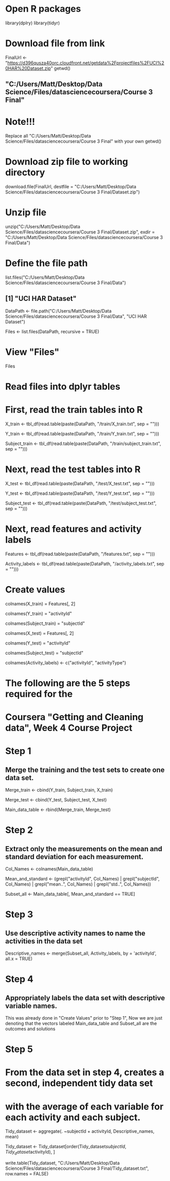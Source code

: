 # Open R packages
library(dplry)
library(tidyr)


# Download file from link
  FinalUrl <- "https://d396qusza40orc.cloudfront.net/getdata%2Fprojectfiles%2FUCI%20HAR%20Dataset.zip"
  getwd()
## "C:/Users/Matt/Desktop/Data Science/Files/datasciencecoursera/Course 3 Final"

# Note!!!
Replace all "C:/Users/Matt/Desktop/Data Science/Files/datasciencecoursera/Course 3 Final" with your own getwd()

# Download zip file to working directory
  download.file(FinalUrl, destfile = "C:/Users/Matt/Desktop/Data Science/Files/datasciencecoursera/Course 3 Final/Dataset.zip")

# Unzip file
  unzip("C:/Users/Matt/Desktop/Data Science/Files/datasciencecoursera/Course 3 Final/Dataset.zip", exdir = "C:/Users/Matt/Desktop/Data Science/Files/datasciencecoursera/Course 3 Final/Data")

# Define the file path
  list.files("C:/Users/Matt/Desktop/Data Science/Files/datasciencecoursera/Course 3 Final/Data")
## [1] "UCI HAR Dataset"
  DataPath <- file.path("C:/Users/Matt/Desktop/Data Science/Files/datasciencecoursera/Course 3 Final/Data", "UCI HAR Dataset")
  
  Files <- list.files(DataPath, recursive = TRUE)

# View "Files"
  Files

# Read files into dplyr tables

# First, read the train tables into R
  X_train <- tbl_df(read.table(paste(DataPath, "/train/X_train.txt", sep = "")))
  
  Y_train <- tbl_df(read.table(paste(DataPath, "/train/Y_train.txt", sep = "")))
  
  Subject_train <- tbl_df(read.table(paste(DataPath, "/train/subject_train.txt", sep = "")))

# Next, read the test tables into R
  X_test <- tbl_df(read.table(paste(DataPath, "/test/X_test.txt", sep = "")))
  
  Y_test <- tbl_df(read.table(paste(DataPath, "/test/Y_test.txt", sep = "")))
  
  Subject_test <- tbl_df(read.table(paste(DataPath, "/test/subject_test.txt", sep = "")))

# Next, read features and activity labels
  Features <- tbl_df(read.table(paste(DataPath, "/features.txt", sep = "")))
  
  Activity_labels <- tbl_df(read.table(paste(DataPath, "/activity_labels.txt", sep = "")))

# Create values 
  colnames(X_train) = Features[, 2]
  
  colnames(Y_train) = "activityId"
  
  colnames(Subject_train) = "subjectId"
  
  colnames(X_test) = Features[, 2]
  
  colnames(Y_test) = "activityId"
  
  colnames(Subject_test) = "subjectId"
  
  colnames(Activity_labels) <- c("activityId", "activityType")

# The following are the 5 steps required for the 
# Coursera "Getting and Cleaning data", Week 4 Course Project

# Step 1
## Merge the training and the test sets to create one data set.
  Merge_train <- cbind(Y_train, Subject_train, X_train)
  
  Merge_test <- cbind(Y_test, Subject_test, X_test)
  
  Main_data_table <- rbind(Merge_train, Merge_test)

# Step 2
## Extract only the measurements on the mean and standard deviation for each measurement.
  Col_Names <- colnames(Main_data_table)
  
  Mean_and_standard <- (grepl("activityId", Col_Names) | grepl("subjectId", Col_Names) | grepl("mean..", Col_Names) | grepl("std..", Col_Names))
  
  Subset_all <- Main_data_table[, Mean_and_standard == TRUE]

# Step 3
## Use descriptive activity names to name the activities in the data set
  Descriptive_names <- merge(Subset_all, Activity_labels, by = 'activityId', all.x = TRUE)

# Step 4
## Appropriately labels the data set with descriptive variable names.
  This was already done in "Create Values" prior to "Step 1", 
  Now we are just denoting that the vectors labeled Main_data_table and Subset_all are the outcomes and solutions

# Step 5
# From the data set in step 4, creates a second, independent tidy data set
# with the average of each variable for each activity and each subject.
  Tidy_dataset <- aggregate(. ~subjectId + activityId, Descriptive_names, mean)
  
  Tidy_dataset <- Tidy_dataset[order(Tidy_dataset$subjectId, Tidy_dataset$activityId), ]
  
  write.table(Tidy_dataset, "C:/Users/Matt/Desktop/Data Science/Files/datasciencecoursera/Course 3 Final/Tidy_dataset.txt", row.names = FALSE) 